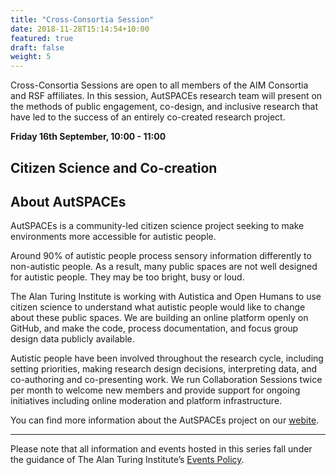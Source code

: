 ```yaml
---
title: "Cross-Consortia Session"
date: 2018-11-28T15:14:54+10:00
featured: true
draft: false
weight: 5
---
```

Cross-Consortia Sessions are open to all members of the AIM Consortia and RSF affiliates. In this session, AutSPACEs research team will present on the methods of public engagement, co-design, and inclusive research that have led to the success of an entirely co-created research project.

**Friday 16th September, 10:00 - 11:00**

## Citizen Science and Co-creation



## About AutSPACEs

AutSPACEs is a community-led citizen science project seeking to make environments more accessible for autistic people.

Around 90% of autistic people process sensory information differently to non-autistic people. As a result, many public spaces are not well designed for autistic people. They may be too bright, busy or loud.

The Alan Turing Institute is working with Autistica and Open Humans to use citizen science to understand what autistic people would like to change about these public spaces. We are building an online platform openly on GitHub, and make the code, process documentation, and focus group design data publicly available.

Autistic people have been involved throughout the research cycle, including setting priorities, making research design decisions, interpreting data, and co-authoring and co-presenting work. We run Collaboration Sessions twice per month to welcome new members and provide support for ongoing initiatives including online moderation and platform infrastructure.

You can find more information about the AutSPACEs project on our [webite](https://www.turing.ac.uk/research/research-projects/citizen-science-platform-autistica).

---

Please note that all information and events hosted in this series fall under the guidance of The Alan Turing Institute’s [Events Policy](https://www.turing.ac.uk/events/policies-and-guidelines).
